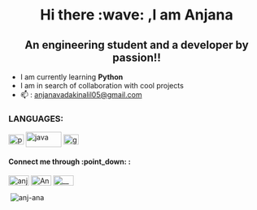 <h1 align="center">Hi there :wave: ,I am Anjana</h1>
<h2 align="center">An engineering student and a developer by passion!!</h2>

- I am currently learning **Python**
- I am in search of collaboration with cool projects
- :mailbox: : anjanavadakinalil05@gmail.com
<h3 align="left">LANGUAGES:</h3>
<p align ="left">
<a href="https://www.python.org/" target="blank"><img align="center" src=                   "https://upload.wikimedia.org/wikipedia/commons/c/c3/Python-logo-notext.svg" alt="python" height="20" width="30"/></a>
<a href ="https://www.java.com/en/" target="blank"><img align="center" src="https://www.logo.wine/a/logo/Java_(programming_language)/Java_(programming_language)-Logo.wine.svg" alt="java" height="30" width="70" /></a>
  <a href="https://go.dev/" target="blank"><img align="center" src="https://upload.wikimedia.org/wikipedia/commons/0/05/Go_Logo_Blue.svg" alt="go" height="20" width="30"/></a>
<h4 align = "left">Connect me through :point_down: : </h4>
<p align="left">
<a href="https://www.linkedin.com/in/anjana-v/ target="blank"><img align="center" src="https://raw.githubusercontent.com/rahuldkjain/github-profile-readme-generator/master/src/images/icons/Social/linked-in-alt.svg" alt = "anjana-v" height="20" width="40" /></a>
<a href="https://twitter.com/Anjana_vkl" target="blank"><img align="center" src="https://raw.githubusercontent.com/rahuldkjain/github-profile-readme-generator/master/src/images/icons/Social/twitter.svg" alt="Anjana_vkl" height="20" width="40" /></a>
<a href="https://instagram.com/__anj_ana.__" target="blank"><img align="center" src="https://raw.githubusercontent.com/rahuldkjain/github-profile-readme-generator/master/src/images/icons/Social/instagram.svg" alt="__anj_ana.__" height="20" width="40"/></a>
</p>

<p>&nbsp;<img align="center" src="https://github-readme-stats.vercel.app/api?username=anj-ana&show_icons=true&locale=en" alt="anj-ana" /></p>





<!--
**anj-ana/anj-ana** is a ✨ _special_ ✨ repository because its `README.md` (this file) appears on your GitHub profile.

Here are some ideas to get you started:

- 🔭 I’m currently working on ...
- 🌱 I’m currently learning ...
- 👯 I’m looking to collaborate on ...
- 🤔 I’m looking for help with ...
- 💬 Ask me about ...
- 📫 How to reach me: ...
- 😄 Pronouns: ...
- ⚡ Fun fact: ...
-->
